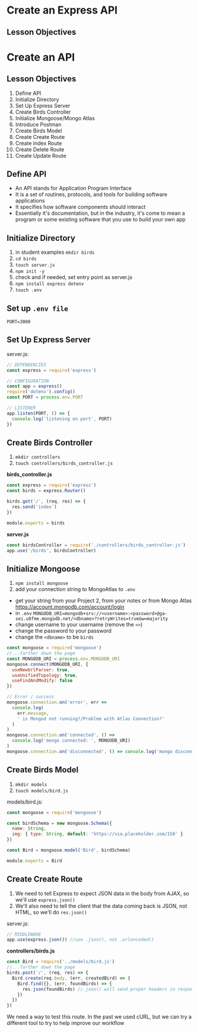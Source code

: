# Create an Express API

## Lesson Objectives

# Create an API

## Lesson Objectives

1. Define API
1. Initialize Directory
1. Set Up Express Server
1. Create Birds Controller
1. Initialize Mongoose/Mongo Atlas
1. Introduce Postman
1. Create Birds Model
1. Create Create Route
1. Create Index Route
1. Create Delete Route
1. Create Update Route

## Define API

- An API stands for Application Program Interface
- It is a set of routines, protocols, and tools for building software applications
- It specifies how software components should interact
- Essentially it's documentation, but in the industry, it's come to mean a program or some existing software that you use to build your own app

## Initialize Directory

1. in student examples `mkdir birds`
1. `cd birds`
1. `touch server.js`
1. `npm init -y`
1. check and if needed, set entry point as server.js
1. `npm install express dotenv`
1. `touch .env`

## Set up `.env file`

```
PORT=3000
```

## Set Up Express Server

server.js:

```javascript
// DEPENDENCIES
const express = require('express')

// CONFIGURATION
const app = express()
require('dotenv').config()
const PORT = process.env.PORT

// LISTENER
app.listen(PORT, () => {
  console.log('listening on port', PORT)
})
```

## Create Birds Controller

1. `mkdir controllers`
1. `touch controllers/birds_controller.js`

**birds_controller.js**

```js
const express = require('express')
const birds = express.Router()

birds.get('/', (req, res) => {
  res.send('index')
})

module.exports = birds
```

**server.js**

```javascript
const birdsController = require('./controllers/birds_controller.js')
app.use('/birds', birdsController)
```

## Initialize Mongoose

1. `npm install mongoose`
1. add your connection string to MongoAtlas to `.env`

- get your string from your Project 2, from your notes or from Mongo Atlas https://account.mongodb.com/account/login
- in `.env` `MONGODB_URI=mongodb+srv://<username>:<password>@ga-sei.u8fme.mongodb.net/<dbname>?retryWrites=true&w=majority`
- change username to your username (remove the `<>`)
- change the password to your password
- change the `<dbname>` to be `birds`

```js
const mongoose = require('mongoose')
//...farther down the page
const MONGODB_URI = process.env.MONGODB_URI
mongoose.connect(MONGODB_URI, {
  useNewUrlParser: true,
  useUnifiedTopology: true,
  useFindAndModify: false
})

// Error / success
mongoose.connection.on('error', err =>
  console.log(
    err.message,
    ' is Mongod not running?/Problem with Atlas Connection?'
  )
)
mongoose.connection.on('connected', () =>
  console.log('mongo connected: ', MONGODB_URI)
)
mongoose.connection.on('disconnected', () => console.log('mongo disconnected'))
```

## Create Birds Model

1. `mkdir models`
1. `touch models/bird.js`

models/bird.js:

```javascript
const mongoose = require('mongoose')

const birdSchema = new mongoose.Schema({
  name: String,
  img: { type: String, default: 'https://via.placeholder.com/150' }
})

const Bird = mongoose.model('Bird', birdSchema)

module.exports = Bird
```

## Create Create Route

1. We need to tell Express to expect JSON data in the body from AJAX, so we'll use `express.json()`
1. We'll also need to tell the client that the data coming back is JSON, not HTML, so we'll do `res.json()`

server.js:

```javascript
// MIDDLEWARE
app.use(express.json()) //use .json(), not .urlencoded()
```

**controllers/birds.js**

```javascript
const Bird = require('../models/bird.js')
//...farther down the page
birds.post('/', (req, res) => {
  Bird.create(req.body, (err, createdBird) => {
    Bird.find({}, (err, foundBirds) => {
      res.json(foundBirds) //.json() will send proper headers in response so client knows it's json coming back
    })
  })
})
```

We need a way to test this route. In the past we used cURL, but we can try a different tool to try to help improve our workflow
